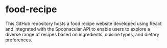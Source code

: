 # food-recipe
 This GitHub repository hosts a food recipe website developed using React and integrated with the Spoonacular API to enable users to explore a diverse range of recipes based on ingredients, cuisine types, and dietary preferences. 
